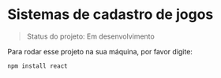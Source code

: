 <h1>Sistemas de cadastro de jogos </h1>

> Status do projeto: Em desenvolvimento 

Para rodar esse projeto na sua máquina, por favor digite:

```
npm install react
```

